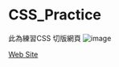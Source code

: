 # CSS_Practice
此為練習CSS 切版網頁
![image](https://user-images.githubusercontent.com/101940444/175197642-6c732e8e-615b-40ee-b1bb-f6f9f9a99b6e.png)

<a href="https://jerryhsieh-omnifood.netlify.app">Web Site</a>



